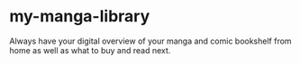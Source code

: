 # my-manga-library
Always have your digital overview of your manga and comic bookshelf from home as well as what to buy and read next.
